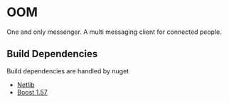 # OOM
One and only messenger. A multi messaging client for connected people.

## Build Dependencies

Build dependencies are handled by nuget

* [Netlib](https://github.com/cpp-netlib/cpp-netlib/downloads)
* [Boost 1.57](http://sourceforge.net/projects/boost/files/boost/1.57.0/)
